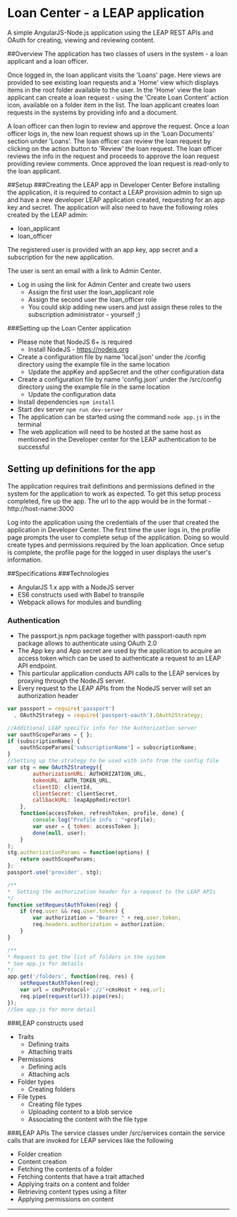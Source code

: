 # Loan Center - a LEAP application
A simple AngularJS-Node.js application using the LEAP REST APIs and OAuth for 
creating, viewing and reviewing content.

##Overview
The application has two classes of users in the system - a loan applicant and a loan officer. 

Once logged in, the loan applicant visits the 'Loans' page. 
Here views are provided to see existing loan requests and a 'Home' view 
which displays items in the root folder available to the user. 
In the 'Home' view the loan applicant can create a loan request - using the 'Create Loan Content' action icon, available on a folder item in the list.
The loan applicant creates loan requests in the systems by providing info and a document. 

A loan officer can then login to review and approve the request. 
Once a loan officer logs in, the new loan request shows up in the 'Loan Documents' section under 'Loans'. 
The loan officer can review the loan request by clicking on the action button to 'Review' the loan request. 
The loan officer reviews the info in the request and proceeds to approve the loan request providing review comments. 
Once approved the loan request is read-only to the loan applicant.


##Setup
###Creating the LEAP app in Developer Center
Before installing the application, it is required to contact a LEAP provision admin to sign up 
and have a new developer LEAP application created, requesting for an app key and secret.
The application will also need to have the following roles created by the LEAP admin:
   - loan_applicant
   - loan_officer

The registered user is provided with an app key, app secret and a subscription for the new application.

The user is sent an email with a link to Admin Center. 
- Log in using the link for Admin Center and create two users
    - Assign the first user the loan_applicant role
    - Assign the second user the loan_officer role
    - You could skip adding new users and just assign these roles to 
    the subscription administrator - yourself ;)

###Setting up the Loan Center application
- Please note that NodeJS 6+ is required
    - Install NodeJS - https://nodejs.org
- Create a configuration file by name 'local.json' under the /config directory 
using the example file in the same location
    - Update the appKey and appSecret and the other configuration data
- Create a configuration file by name 'config.json' under the /src/config directory 
using the example file in the same location
    - Update the configuration data
- Install dependencies `npm install`
- Start dev server `npm run dev-server` 
- The application can be started using the command `node app.js` in the terminal 
- The web application will need to be hosted at the same host as mentioned in the Developer center 
for the LEAP authentication to be successful

## Setting up definitions for the app
The application requires trait definitions and permissions defined in the system for the application to work as expected. 
To get this setup process completed, fire up the app. 
The url to the app would be in the format - http://host-name:3000

Log into the application using the credentials of the user that created the application in Developer Center. 
The first time the user logs in, the profile page prompts the user to complete setup of the application.
Doing so would create types and permissions required by the loan application.
Once setup is complete, the profile page for the logged in user displays the user's information. 

##Specifications
###Technologies 
- AngularJS 1.x app with a NodeJS server
- ES6 constructs used with Babel to transpile
- Webpack allows for modules and bundling


### Authentication
- The passport.js npm package together with passport-oauth npm package allows to authenticate using OAuth 2.0
- The App key and App secret  are used by the application to acquire an access token which can be used to authenticate a request to an LEAP API endpoint. 
- This particular application conducts API calls to the LEAP services by proxying through the NodeJS server. 
- Every request to the LEAP APIs from the NodeJS server will set an authorization header  
    
```javascript
var passport = require('passport')
  , OAuth2Strategy = require('passport-oauth').OAuth2Strategy;

//Additional LEAP specific info for the Authorization server
var oauthScopeParams = { };
if (subscriptionName) {
    oauthScopeParams['subscriptionName'] = subscriptionName;
}
//Setting up the strategy to be used with info from the config file
var stg = new OAuth2Strategy({
        authorizationURL: AUTHORIZATION_URL,
        tokenURL: AUTH_TOKEN_URL,
        clientID: clientId,
        clientSecret: clientSecret,
        callbackURL: leapAppRedirectUrl
    },
    function(accessToken, refreshToken, profile, done) {
        console.log("Profile info : "+profile);
        var user = { token: accessToken };
        done(null, user);
    }
);
stg.authorizationParams = function(options) {
    return oauthScopeParams;
};
passport.use('provider', stg);

/**
*  Setting the authorization header for a request to the LEAP APIs
*/
function setRequestAuthToken(req) {
    if (req.user && req.user.token) {
        var authorization = "Bearer " + req.user.token;
        req.headers.authorization = authorization;
    }
}

/**
* Request to get the list of folders in the system
* See app.js for details
*/
app.get('/folders', function(req, res) {
    setRequestAuthToken(req);
    var url = cmsProtocol+'://'+cmsHost + req.url;
    req.pipe(request(url)).pipe(res);
});
//See app.js for more detail
```
###LEAP constructs used
- Traits
    - Defining traits
    - Attaching traits
- Permissions
    - Defining acls
    - Attaching acls
- Folder types
    - Creating folders
- File types
    - Creating file types
    - Uploading content to a blob service
    - Associating the content with the file type
     

###LEAP APIs
The service classes under /src/services contain the service calls that are invoked for LEAP services like the following
- Folder creation
- Content creation
- Fetching the contents of a folder
- Fetching contents that have a trait attached
- Applying traits on a content and folder
- Retrieving content types using a filter
- Applying permissions on content

---

